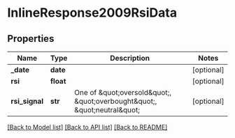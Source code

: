 # InlineResponse2009RsiData

## Properties
Name | Type | Description | Notes
------------ | ------------- | ------------- | -------------
**_date** | **date** |  | [optional] 
**rsi** | **float** |  | [optional] 
**rsi_signal** | **str** | One of \&quot;oversold\&quot;, \&quot;overbought\&quot;, \&quot;neutral\&quot; | [optional] 

[[Back to Model list]](../README.md#documentation-for-models) [[Back to API list]](../README.md#documentation-for-api-endpoints) [[Back to README]](../README.md)

